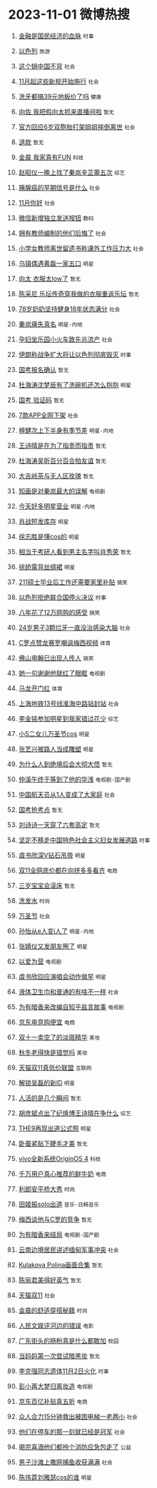 # 2023-11-01 微博热搜 
1. [金融是国民经济的血脉](https://m.weibo.cn/search?containerid=100103type%3D1%26t%3D10%26q%3D%23%E9%87%91%E8%9E%8D%E6%98%AF%E5%9B%BD%E6%B0%91%E7%BB%8F%E6%B5%8E%E7%9A%84%E8%A1%80%E8%84%89%23&stream_entry_id=51&isnewpage=1&extparam=seat%3D1%26filter_type%3Drealtimehot%26pos%3D0%26stream_entry_id%3D51%26dgr%3D0%26c_type%3D51%26q%3D%2523%25E9%2587%2591%25E8%259E%258D%25E6%2598%25AF%25E5%259B%25BD%25E6%25B0%2591%25E7%25BB%258F%25E6%25B5%258E%25E7%259A%2584%25E8%25A1%2580%25E8%2584%2589%2523%26cate%3D10103%26display_time%3D1698794392%26pre_seqid%3D16987943920750712184) `时事` 

2. [以色列](https://m.weibo.cn/search?containerid=100103type%3D1%26t%3D10%26q%3D%23%E4%BB%A5%E8%89%B2%E5%88%97%23&stream_entry_id=31&isnewpage=1&extparam=seat%3D1%26flag%3D16%26lcate%3D5001%26pos%3D0%26filter_type%3Drealtimehot%26q%3D%2523%25E4%25BB%25A5%25E8%2589%25B2%25E5%2588%2597%2523%26dgr%3D0%26stream_entry_id%3D31%26c_type%3D31%26realpos%3D1%26band_rank%3D1%26cate%3D5001%26display_time%3D1698794392%26pre_seqid%3D16987943920750712184) `旅游` 

3. [这个锅中国不背](https://m.weibo.cn/search?containerid=100103type%3D1%26t%3D10%26q%3D%23%E8%BF%99%E4%B8%AA%E9%94%85%E4%B8%AD%E5%9B%BD%E4%B8%8D%E8%83%8C%23&stream_entry_id=31&isnewpage=1&extparam=seat%3D1%26flag%3D2%26lcate%3D5001%26pos%3D1%26filter_type%3Drealtimehot%26q%3D%2523%25E8%25BF%2599%25E4%25B8%25AA%25E9%2594%2585%25E4%25B8%25AD%25E5%259B%25BD%25E4%25B8%258D%25E8%2583%258C%2523%26dgr%3D0%26stream_entry_id%3D31%26c_type%3D31%26realpos%3D2%26band_rank%3D2%26cate%3D5001%26display_time%3D1698794392%26pre_seqid%3D16987943920750712184) `社会` 

4. [11月起这些新规开始施行](https://m.weibo.cn/search?containerid=100103type%3D1%26t%3D10%26q%3D%2311%E6%9C%88%E8%B5%B7%E8%BF%99%E4%BA%9B%E6%96%B0%E8%A7%84%E5%BC%80%E5%A7%8B%E6%96%BD%E8%A1%8C%23&stream_entry_id=31&isnewpage=1&extparam=seat%3D1%26flag%3D0%26lcate%3D5001%26pos%3D2%26filter_type%3Drealtimehot%26q%3D%252311%25E6%259C%2588%25E8%25B5%25B7%25E8%25BF%2599%25E4%25BA%259B%25E6%2596%25B0%25E8%25A7%2584%25E5%25BC%2580%25E5%25A7%258B%25E6%2596%25BD%25E8%25A1%258C%2523%26dgr%3D0%26stream_entry_id%3D31%26c_type%3D31%26realpos%3D3%26band_rank%3D3%26cate%3D5001%26display_time%3D1698794392%26pre_seqid%3D16987943920750712184) `社会` 

5. [洗牙都搞39元地板价了吗](https://m.weibo.cn/search?containerid=100103type%3D1%26t%3D10%26q%3D%23%E6%B4%97%E7%89%99%E9%83%BD%E6%90%9E39%E5%85%83%E5%9C%B0%E6%9D%BF%E4%BB%B7%E4%BA%86%E5%90%97%23&stream_entry_id=31&isnewpage=1&extparam=seat%3D1%26is_ad_pos%3D1%26lcate%3D5001%26stream_entry_id%3D31%26topic_ad%3D1%26q%3D%2523%25E6%25B4%2597%25E7%2589%2599%25E9%2583%25BD%25E6%2590%259E39%25E5%2585%2583%25E5%259C%25B0%25E6%259D%25BF%25E4%25BB%25B7%25E4%25BA%2586%25E5%2590%2597%2523%26dgr%3D0%26adid%3D209924%26pos%3D3%26filter_type%3Drealtimehot%26c_type%3D31%26band_rank%3D4%26cate%3D5001%26display_time%3D1698794392%26pre_seqid%3D16987943920750712184) `健康` 

6. [向佐 我把假向太抓来直播间啦](https://m.weibo.cn/search?containerid=100103type%3D1%26t%3D10%26q%3D%E5%90%91%E4%BD%90+%E6%88%91%E6%8A%8A%E5%81%87%E5%90%91%E5%A4%AA%E6%8A%93%E6%9D%A5%E7%9B%B4%E6%92%AD%E9%97%B4%E5%95%A6&stream_entry_id=31&isnewpage=1&extparam=seat%3D1%26flag%3D2%26lcate%3D5001%26pos%3D4%26filter_type%3Drealtimehot%26q%3D%25E5%2590%2591%25E4%25BD%2590%2520%25E6%2588%2591%25E6%258A%258A%25E5%2581%2587%25E5%2590%2591%25E5%25A4%25AA%25E6%258A%2593%25E6%259D%25A5%25E7%259B%25B4%25E6%2592%25AD%25E9%2597%25B4%25E5%2595%25A6%26dgr%3D0%26stream_entry_id%3D31%26c_type%3D31%26realpos%3D4%26band_rank%3D4%26cate%3D5001%26display_time%3D1698794392%26pre_seqid%3D16987943920750712184) `暂无` 

7. [官方回应6岁双胞胎打架姐姐摔倒离世](https://m.weibo.cn/search?containerid=100103type%3D1%26t%3D10%26q%3D%23%E5%AE%98%E6%96%B9%E5%9B%9E%E5%BA%946%E5%B2%81%E5%8F%8C%E8%83%9E%E8%83%8E%E6%89%93%E6%9E%B6%E5%A7%90%E5%A7%90%E6%91%94%E5%80%92%E7%A6%BB%E4%B8%96%23&stream_entry_id=31&isnewpage=1&extparam=seat%3D1%26flag%3D0%26lcate%3D5001%26pos%3D5%26filter_type%3Drealtimehot%26q%3D%2523%25E5%25AE%2598%25E6%2596%25B9%25E5%259B%259E%25E5%25BA%25946%25E5%25B2%2581%25E5%258F%258C%25E8%2583%259E%25E8%2583%258E%25E6%2589%2593%25E6%259E%25B6%25E5%25A7%2590%25E5%25A7%2590%25E6%2591%2594%25E5%2580%2592%25E7%25A6%25BB%25E4%25B8%2596%2523%26dgr%3D0%26stream_entry_id%3D31%26c_type%3D31%26realpos%3D5%26band_rank%3D5%26cate%3D5001%26display_time%3D1698794392%26pre_seqid%3D16987943920750712184) `社会` 

8. [退款](https://m.weibo.cn/search?containerid=100103type%3D1%26t%3D10%26q%3D%E9%80%80%E6%AC%BE&stream_entry_id=31&isnewpage=1&extparam=seat%3D1%26flag%3D2%26lcate%3D5001%26pos%3D6%26filter_type%3Drealtimehot%26q%3D%25E9%2580%2580%25E6%25AC%25BE%26dgr%3D0%26stream_entry_id%3D31%26c_type%3D31%26realpos%3D6%26band_rank%3D6%26cate%3D5001%26display_time%3D1698794392%26pre_seqid%3D16987943920750712184) `暂无` 

9. [金晨 我家真有FUN](https://m.weibo.cn/search?containerid=100103type%3D1%26t%3D10%26q%3D%23%E9%87%91%E6%99%A8+%E6%88%91%E5%AE%B6%E7%9C%9F%E6%9C%89FUN%23&stream_entry_id=31&isnewpage=1&extparam=seat%3D1%26is_ad_pos%3D1%26lcate%3D5001%26stream_entry_id%3D31%26topic_ad%3D1%26q%3D%2523%25E9%2587%2591%25E6%2599%25A8%2520%25E6%2588%2591%25E5%25AE%25B6%25E7%259C%259F%25E6%259C%2589FUN%2523%26dgr%3D0%26adid%3D209914%26pos%3D7%26filter_type%3Drealtimehot%26c_type%3D31%26band_rank%3D7%26cate%3D5001%26display_time%3D1698794392%26pre_seqid%3D16987943920750712184) `科技` 

10. [赵昭仪一晚上找了秦岚辛芷蕾五次](https://m.weibo.cn/search?containerid=100103type%3D1%26t%3D10%26q%3D%23%E8%B5%B5%E6%98%AD%E4%BB%AA%E4%B8%80%E6%99%9A%E4%B8%8A%E6%89%BE%E4%BA%86%E7%A7%A6%E5%B2%9A%E8%BE%9B%E8%8A%B7%E8%95%BE%E4%BA%94%E6%AC%A1%23&stream_entry_id=31&isnewpage=1&extparam=seat%3D1%26flag%3D0%26lcate%3D5001%26pos%3D8%26filter_type%3Drealtimehot%26q%3D%2523%25E8%25B5%25B5%25E6%2598%25AD%25E4%25BB%25AA%25E4%25B8%2580%25E6%2599%259A%25E4%25B8%258A%25E6%2589%25BE%25E4%25BA%2586%25E7%25A7%25A6%25E5%25B2%259A%25E8%25BE%259B%25E8%258A%25B7%25E8%2595%25BE%25E4%25BA%2594%25E6%25AC%25A1%2523%26dgr%3D0%26stream_entry_id%3D31%26c_type%3D31%26realpos%3D7%26band_rank%3D7%26cate%3D5001%26display_time%3D1698794392%26pre_seqid%3D16987943920750712184) `综艺` 

11. [胰腺癌的早期信号是什么](https://m.weibo.cn/search?containerid=100103type%3D1%26t%3D10%26q%3D%23%E8%83%B0%E8%85%BA%E7%99%8C%E7%9A%84%E6%97%A9%E6%9C%9F%E4%BF%A1%E5%8F%B7%E6%98%AF%E4%BB%80%E4%B9%88%23&stream_entry_id=31&isnewpage=1&extparam=seat%3D1%26flag%3D0%26lcate%3D5001%26pos%3D9%26filter_type%3Drealtimehot%26q%3D%2523%25E8%2583%25B0%25E8%2585%25BA%25E7%2599%258C%25E7%259A%2584%25E6%2597%25A9%25E6%259C%259F%25E4%25BF%25A1%25E5%258F%25B7%25E6%2598%25AF%25E4%25BB%2580%25E4%25B9%2588%2523%26dgr%3D0%26stream_entry_id%3D31%26c_type%3D31%26realpos%3D8%26band_rank%3D8%26cate%3D5001%26display_time%3D1698794392%26pre_seqid%3D16987943920750712184) `社会` 

12. [11月你好](https://m.weibo.cn/search?containerid=100103type%3D1%26t%3D10%26q%3D%2311%E6%9C%88%E4%BD%A0%E5%A5%BD%23&stream_entry_id=31&isnewpage=1&extparam=seat%3D1%26flag%3D1%26lcate%3D5001%26pos%3D10%26filter_type%3Drealtimehot%26q%3D%252311%25E6%259C%2588%25E4%25BD%25A0%25E5%25A5%25BD%2523%26dgr%3D0%26stream_entry_id%3D31%26c_type%3D31%26realpos%3D9%26band_rank%3D9%26cate%3D5001%26display_time%3D1698794392%26pre_seqid%3D16987943920750712184) `社会` 

13. [微信新增独立发送按钮](https://m.weibo.cn/search?containerid=100103type%3D1%26t%3D10%26q%3D%23%E5%BE%AE%E4%BF%A1%E6%96%B0%E5%A2%9E%E7%8B%AC%E7%AB%8B%E5%8F%91%E9%80%81%E6%8C%89%E9%92%AE%23&stream_entry_id=31&isnewpage=1&extparam=seat%3D1%26flag%3D0%26lcate%3D5001%26pos%3D11%26filter_type%3Drealtimehot%26q%3D%2523%25E5%25BE%25AE%25E4%25BF%25A1%25E6%2596%25B0%25E5%25A2%259E%25E7%258B%25AC%25E7%25AB%258B%25E5%258F%2591%25E9%2580%2581%25E6%258C%2589%25E9%2592%25AE%2523%26dgr%3D0%26stream_entry_id%3D31%26c_type%3D31%26realpos%3D10%26band_rank%3D10%26cate%3D5001%26display_time%3D1698794392%26pre_seqid%3D16987943920750712184) `数码` 

14. [拥有教师编制的他们后悔了](https://m.weibo.cn/search?containerid=100103type%3D1%26t%3D10%26q%3D%23%E6%8B%A5%E6%9C%89%E6%95%99%E5%B8%88%E7%BC%96%E5%88%B6%E7%9A%84%E4%BB%96%E4%BB%AC%E5%90%8E%E6%82%94%E4%BA%86%23&stream_entry_id=31&isnewpage=1&extparam=seat%3D1%26flag%3D2%26lcate%3D5001%26pos%3D12%26filter_type%3Drealtimehot%26q%3D%2523%25E6%258B%25A5%25E6%259C%2589%25E6%2595%2599%25E5%25B8%2588%25E7%25BC%2596%25E5%2588%25B6%25E7%259A%2584%25E4%25BB%2596%25E4%25BB%25AC%25E5%2590%258E%25E6%2582%2594%25E4%25BA%2586%2523%26dgr%3D0%26stream_entry_id%3D31%26c_type%3D31%26realpos%3D11%26band_rank%3D11%26cate%3D5001%26display_time%3D1698794392%26pre_seqid%3D16987943920750712184) `社会` 

15. [小学女教师离世留遗书称课外工作压力大](https://m.weibo.cn/search?containerid=100103type%3D1%26t%3D10%26q%3D%23%E5%B0%8F%E5%AD%A6%E5%A5%B3%E6%95%99%E5%B8%88%E7%A6%BB%E4%B8%96%E7%95%99%E9%81%97%E4%B9%A6%E7%A7%B0%E8%AF%BE%E5%A4%96%E5%B7%A5%E4%BD%9C%E5%8E%8B%E5%8A%9B%E5%A4%A7%23&stream_entry_id=31&isnewpage=1&extparam=seat%3D1%26flag%3D0%26lcate%3D5001%26pos%3D13%26filter_type%3Drealtimehot%26q%3D%2523%25E5%25B0%258F%25E5%25AD%25A6%25E5%25A5%25B3%25E6%2595%2599%25E5%25B8%2588%25E7%25A6%25BB%25E4%25B8%2596%25E7%2595%2599%25E9%2581%2597%25E4%25B9%25A6%25E7%25A7%25B0%25E8%25AF%25BE%25E5%25A4%2596%25E5%25B7%25A5%25E4%25BD%259C%25E5%258E%258B%25E5%258A%259B%25E5%25A4%25A7%2523%26dgr%3D0%26stream_entry_id%3D31%26c_type%3D31%26realpos%3D12%26band_rank%3D12%26cate%3D5001%26display_time%3D1698794392%26pre_seqid%3D16987943920750712184) `社会` 

16. [乌镇偶遇黄磊一家五口](https://m.weibo.cn/search?containerid=100103type%3D1%26t%3D10%26q%3D%23%E4%B9%8C%E9%95%87%E5%81%B6%E9%81%87%E9%BB%84%E7%A3%8A%E4%B8%80%E5%AE%B6%E4%BA%94%E5%8F%A3%23&stream_entry_id=31&isnewpage=1&extparam=seat%3D1%26flag%3D1%26lcate%3D5001%26pos%3D14%26filter_type%3Drealtimehot%26q%3D%2523%25E4%25B9%258C%25E9%2595%2587%25E5%2581%25B6%25E9%2581%2587%25E9%25BB%2584%25E7%25A3%258A%25E4%25B8%2580%25E5%25AE%25B6%25E4%25BA%2594%25E5%258F%25A3%2523%26dgr%3D0%26stream_entry_id%3D31%26c_type%3D31%26realpos%3D13%26band_rank%3D13%26cate%3D5001%26display_time%3D1698794392%26pre_seqid%3D16987943920750712184) `明星` 

17. [向太 衣服太low了](https://m.weibo.cn/search?containerid=100103type%3D1%26t%3D10%26q%3D%E5%90%91%E5%A4%AA+%E8%A1%A3%E6%9C%8D%E5%A4%AAlow%E4%BA%86&stream_entry_id=31&isnewpage=1&extparam=seat%3D1%26flag%3D0%26lcate%3D5001%26pos%3D15%26filter_type%3Drealtimehot%26q%3D%25E5%2590%2591%25E5%25A4%25AA%2520%25E8%25A1%25A3%25E6%259C%258D%25E5%25A4%25AAlow%25E4%25BA%2586%26dgr%3D0%26stream_entry_id%3D31%26c_type%3D31%26realpos%3D14%26band_rank%3D14%26cate%3D5001%26display_time%3D1698794392%26pre_seqid%3D16987943920750712184) `暂无` 

18. [陈采尼 乐坛传奇穿我做的衣服重返乐坛](https://m.weibo.cn/search?containerid=100103type%3D1%26t%3D10%26q%3D%E9%99%88%E9%87%87%E5%B0%BC+%E4%B9%90%E5%9D%9B%E4%BC%A0%E5%A5%87%E7%A9%BF%E6%88%91%E5%81%9A%E7%9A%84%E8%A1%A3%E6%9C%8D%E9%87%8D%E8%BF%94%E4%B9%90%E5%9D%9B&stream_entry_id=31&isnewpage=1&extparam=seat%3D1%26flag%3D1%26lcate%3D5001%26pos%3D16%26filter_type%3Drealtimehot%26q%3D%25E9%2599%2588%25E9%2587%2587%25E5%25B0%25BC%2520%25E4%25B9%2590%25E5%259D%259B%25E4%25BC%25A0%25E5%25A5%2587%25E7%25A9%25BF%25E6%2588%2591%25E5%2581%259A%25E7%259A%2584%25E8%25A1%25A3%25E6%259C%258D%25E9%2587%258D%25E8%25BF%2594%25E4%25B9%2590%25E5%259D%259B%26dgr%3D0%26stream_entry_id%3D31%26c_type%3D31%26realpos%3D15%26band_rank%3D15%26cate%3D5001%26display_time%3D1698794392%26pre_seqid%3D16987943920750712184) `暂无` 

19. [78岁奶奶坚持健身18年状态满分](https://m.weibo.cn/search?containerid=100103type%3D1%26t%3D10%26q%3D%2378%E5%B2%81%E5%A5%B6%E5%A5%B6%E5%9D%9A%E6%8C%81%E5%81%A5%E8%BA%AB18%E5%B9%B4%E7%8A%B6%E6%80%81%E6%BB%A1%E5%88%86%23&stream_entry_id=31&isnewpage=1&extparam=seat%3D1%26flag%3D0%26lcate%3D5001%26pos%3D17%26filter_type%3Drealtimehot%26q%3D%252378%25E5%25B2%2581%25E5%25A5%25B6%25E5%25A5%25B6%25E5%259D%259A%25E6%258C%2581%25E5%2581%25A5%25E8%25BA%25AB18%25E5%25B9%25B4%25E7%258A%25B6%25E6%2580%2581%25E6%25BB%25A1%25E5%2588%2586%2523%26dgr%3D0%26stream_entry_id%3D31%26c_type%3D31%26realpos%3D16%26band_rank%3D16%26cate%3D5001%26display_time%3D1698794392%26pre_seqid%3D16987943920750712184) `社会` 

20. [秦岚痛失真名](https://m.weibo.cn/search?containerid=100103type%3D1%26t%3D10%26q%3D%23%E7%A7%A6%E5%B2%9A%E7%97%9B%E5%A4%B1%E7%9C%9F%E5%90%8D%23&stream_entry_id=31&isnewpage=1&extparam=seat%3D1%26flag%3D0%26lcate%3D5001%26pos%3D18%26filter_type%3Drealtimehot%26q%3D%2523%25E7%25A7%25A6%25E5%25B2%259A%25E7%2597%259B%25E5%25A4%25B1%25E7%259C%259F%25E5%2590%258D%2523%26dgr%3D0%26stream_entry_id%3D31%26c_type%3D31%26realpos%3D17%26band_rank%3D17%26cate%3D5001%26display_time%3D1698794392%26pre_seqid%3D16987943920750712184) `明星-内地` 

21. [孕妇坐乐园小火车致先兆流产](https://m.weibo.cn/search?containerid=100103type%3D1%26t%3D10%26q%3D%23%E5%AD%95%E5%A6%87%E5%9D%90%E4%B9%90%E5%9B%AD%E5%B0%8F%E7%81%AB%E8%BD%A6%E8%87%B4%E5%85%88%E5%85%86%E6%B5%81%E4%BA%A7%23&stream_entry_id=31&isnewpage=1&extparam=seat%3D1%26flag%3D0%26lcate%3D5001%26pos%3D19%26filter_type%3Drealtimehot%26q%3D%2523%25E5%25AD%2595%25E5%25A6%2587%25E5%259D%2590%25E4%25B9%2590%25E5%259B%25AD%25E5%25B0%258F%25E7%2581%25AB%25E8%25BD%25A6%25E8%2587%25B4%25E5%2585%2588%25E5%2585%2586%25E6%25B5%2581%25E4%25BA%25A7%2523%26dgr%3D0%26stream_entry_id%3D31%26c_type%3D31%26realpos%3D18%26band_rank%3D18%26cate%3D5001%26display_time%3D1698794392%26pre_seqid%3D16987943920750712184) `社会` 

22. [伊朗称战争扩大将让以色列彻底毁灭](https://m.weibo.cn/search?containerid=100103type%3D1%26t%3D10%26q%3D%23%E4%BC%8A%E6%9C%97%E7%A7%B0%E6%88%98%E4%BA%89%E6%89%A9%E5%A4%A7%E5%B0%86%E8%AE%A9%E4%BB%A5%E8%89%B2%E5%88%97%E5%BD%BB%E5%BA%95%E6%AF%81%E7%81%AD%23&stream_entry_id=31&isnewpage=1&extparam=seat%3D1%26flag%3D0%26lcate%3D5001%26pos%3D20%26filter_type%3Drealtimehot%26q%3D%2523%25E4%25BC%258A%25E6%259C%2597%25E7%25A7%25B0%25E6%2588%2598%25E4%25BA%2589%25E6%2589%25A9%25E5%25A4%25A7%25E5%25B0%2586%25E8%25AE%25A9%25E4%25BB%25A5%25E8%2589%25B2%25E5%2588%2597%25E5%25BD%25BB%25E5%25BA%2595%25E6%25AF%2581%25E7%2581%25AD%2523%26dgr%3D0%26stream_entry_id%3D31%26c_type%3D31%26realpos%3D19%26band_rank%3D19%26cate%3D5001%26display_time%3D1698794392%26pre_seqid%3D16987943920750712184) `时事` 

23. [国考报名确认](https://m.weibo.cn/search?containerid=100103type%3D1%26t%3D10%26q%3D%E5%9B%BD%E8%80%83%E6%8A%A5%E5%90%8D%E7%A1%AE%E8%AE%A4&stream_entry_id=31&isnewpage=1&extparam=seat%3D1%26flag%3D1%26lcate%3D5001%26pos%3D21%26filter_type%3Drealtimehot%26q%3D%25E5%259B%25BD%25E8%2580%2583%25E6%258A%25A5%25E5%2590%258D%25E7%25A1%25AE%25E8%25AE%25A4%26dgr%3D0%26stream_entry_id%3D31%26c_type%3D31%26realpos%3D20%26band_rank%3D20%26cate%3D5001%26display_time%3D1698794392%26pre_seqid%3D16987943920750712184) `暂无` 

24. [杜海涛沈梦辰有了洗碗机还怎么抱抱](https://m.weibo.cn/search?containerid=100103type%3D1%26t%3D10%26q%3D%23%E6%9D%9C%E6%B5%B7%E6%B6%9B%E6%B2%88%E6%A2%A6%E8%BE%B0%E6%9C%89%E4%BA%86%E6%B4%97%E7%A2%97%E6%9C%BA%E8%BF%98%E6%80%8E%E4%B9%88%E6%8A%B1%E6%8A%B1%23&stream_entry_id=31&isnewpage=1&extparam=seat%3D1%26flag%3D0%26lcate%3D5001%26pos%3D22%26filter_type%3Drealtimehot%26q%3D%2523%25E6%259D%259C%25E6%25B5%25B7%25E6%25B6%259B%25E6%25B2%2588%25E6%25A2%25A6%25E8%25BE%25B0%25E6%259C%2589%25E4%25BA%2586%25E6%25B4%2597%25E7%25A2%2597%25E6%259C%25BA%25E8%25BF%2598%25E6%2580%258E%25E4%25B9%2588%25E6%258A%25B1%25E6%258A%25B1%2523%26dgr%3D0%26stream_entry_id%3D31%26c_type%3D31%26realpos%3D21%26band_rank%3D21%26cate%3D5001%26display_time%3D1698794392%26pre_seqid%3D16987943920750712184) `明星` 

25. [国考 验证码](https://m.weibo.cn/search?containerid=100103type%3D1%26t%3D10%26q%3D%E5%9B%BD%E8%80%83+%E9%AA%8C%E8%AF%81%E7%A0%81&stream_entry_id=31&isnewpage=1&extparam=seat%3D1%26flag%3D1%26lcate%3D5001%26pos%3D23%26filter_type%3Drealtimehot%26q%3D%25E5%259B%25BD%25E8%2580%2583%2520%25E9%25AA%258C%25E8%25AF%2581%25E7%25A0%2581%26dgr%3D0%26stream_entry_id%3D31%26c_type%3D31%26realpos%3D22%26band_rank%3D22%26cate%3D5001%26display_time%3D1698794392%26pre_seqid%3D16987943920750712184) `暂无` 

26. [7款APP全网下架](https://m.weibo.cn/search?containerid=100103type%3D1%26t%3D10%26q%3D%237%E6%AC%BEAPP%E5%85%A8%E7%BD%91%E4%B8%8B%E6%9E%B6%23&stream_entry_id=31&isnewpage=1&extparam=seat%3D1%26flag%3D0%26lcate%3D5001%26pos%3D24%26filter_type%3Drealtimehot%26q%3D%25237%25E6%25AC%25BEAPP%25E5%2585%25A8%25E7%25BD%2591%25E4%25B8%258B%25E6%259E%25B6%2523%26dgr%3D0%26stream_entry_id%3D31%26c_type%3D31%26realpos%3D23%26band_rank%3D23%26cate%3D5001%26display_time%3D1698794392%26pre_seqid%3D16987943920750712184) `社会` 

27. [檀健次上下半身有季节差](https://m.weibo.cn/search?containerid=100103type%3D1%26t%3D10%26q%3D%23%E6%AA%80%E5%81%A5%E6%AC%A1%E4%B8%8A%E4%B8%8B%E5%8D%8A%E8%BA%AB%E6%9C%89%E5%AD%A3%E8%8A%82%E5%B7%AE%23&stream_entry_id=31&isnewpage=1&extparam=seat%3D1%26flag%3D0%26lcate%3D5001%26pos%3D25%26filter_type%3Drealtimehot%26q%3D%2523%25E6%25AA%2580%25E5%2581%25A5%25E6%25AC%25A1%25E4%25B8%258A%25E4%25B8%258B%25E5%258D%258A%25E8%25BA%25AB%25E6%259C%2589%25E5%25AD%25A3%25E8%258A%2582%25E5%25B7%25AE%2523%26dgr%3D0%26stream_entry_id%3D31%26c_type%3D31%26realpos%3D24%26band_rank%3D24%26cate%3D5001%26display_time%3D1698794392%26pre_seqid%3D16987943920750712184) `明星-内地` 

28. [王诗晴是在为了指责而指责](https://m.weibo.cn/search?containerid=100103type%3D1%26t%3D10%26q%3D%E7%8E%8B%E8%AF%97%E6%99%B4%E6%98%AF%E5%9C%A8%E4%B8%BA%E4%BA%86%E6%8C%87%E8%B4%A3%E8%80%8C%E6%8C%87%E8%B4%A3&stream_entry_id=31&isnewpage=1&extparam=seat%3D1%26flag%3D1%26lcate%3D5001%26pos%3D26%26filter_type%3Drealtimehot%26q%3D%25E7%258E%258B%25E8%25AF%2597%25E6%2599%25B4%25E6%2598%25AF%25E5%259C%25A8%25E4%25B8%25BA%25E4%25BA%2586%25E6%258C%2587%25E8%25B4%25A3%25E8%2580%258C%25E6%258C%2587%25E8%25B4%25A3%26dgr%3D0%26stream_entry_id%3D31%26c_type%3D31%26realpos%3D25%26band_rank%3D25%26cate%3D5001%26display_time%3D1698794392%26pre_seqid%3D16987943920750712184) `暂无` 

29. [杜海涛吴昕百分百合拍友谊](https://m.weibo.cn/search?containerid=100103type%3D1%26t%3D10%26q%3D%23%E6%9D%9C%E6%B5%B7%E6%B6%9B%E5%90%B4%E6%98%95%E7%99%BE%E5%88%86%E7%99%BE%E5%90%88%E6%8B%8D%E5%8F%8B%E8%B0%8A%23&stream_entry_id=31&isnewpage=1&extparam=seat%3D1%26flag%3D0%26lcate%3D5001%26pos%3D27%26filter_type%3Drealtimehot%26q%3D%2523%25E6%259D%259C%25E6%25B5%25B7%25E6%25B6%259B%25E5%2590%25B4%25E6%2598%2595%25E7%2599%25BE%25E5%2588%2586%25E7%2599%25BE%25E5%2590%2588%25E6%258B%258D%25E5%258F%258B%25E8%25B0%258A%2523%26dgr%3D0%26stream_entry_id%3D31%26c_type%3D31%26realpos%3D26%26band_rank%3D26%26cate%3D5001%26display_time%3D1698794392%26pre_seqid%3D16987943920750712184) `暂无` 

30. [大吉岭茶与无人区玫瑰](https://m.weibo.cn/search?containerid=100103type%3D1%26t%3D10%26q%3D%E5%A4%A7%E5%90%89%E5%B2%AD%E8%8C%B6%E4%B8%8E%E6%97%A0%E4%BA%BA%E5%8C%BA%E7%8E%AB%E7%91%B0&stream_entry_id=31&isnewpage=1&extparam=seat%3D1%26flag%3D0%26lcate%3D5001%26pos%3D28%26filter_type%3Drealtimehot%26q%3D%25E5%25A4%25A7%25E5%2590%2589%25E5%25B2%25AD%25E8%258C%25B6%25E4%25B8%258E%25E6%2597%25A0%25E4%25BA%25BA%25E5%258C%25BA%25E7%258E%25AB%25E7%2591%25B0%26dgr%3D0%26stream_entry_id%3D31%26c_type%3D31%26realpos%3D27%26band_rank%3D27%26cate%3D5001%26display_time%3D1698794392%26pre_seqid%3D16987943920750712184) `暂无` 

31. [知画是对秦岚最大的误解](https://m.weibo.cn/search?containerid=100103type%3D1%26t%3D10%26q%3D%23%E7%9F%A5%E7%94%BB%E6%98%AF%E5%AF%B9%E7%A7%A6%E5%B2%9A%E6%9C%80%E5%A4%A7%E7%9A%84%E8%AF%AF%E8%A7%A3%23&stream_entry_id=31&isnewpage=1&extparam=seat%3D1%26flag%3D0%26lcate%3D5001%26pos%3D29%26filter_type%3Drealtimehot%26q%3D%2523%25E7%259F%25A5%25E7%2594%25BB%25E6%2598%25AF%25E5%25AF%25B9%25E7%25A7%25A6%25E5%25B2%259A%25E6%259C%2580%25E5%25A4%25A7%25E7%259A%2584%25E8%25AF%25AF%25E8%25A7%25A3%2523%26dgr%3D0%26stream_entry_id%3D31%26c_type%3D31%26realpos%3D28%26band_rank%3D28%26cate%3D5001%26display_time%3D1698794392%26pre_seqid%3D16987943920750712184) `电视剧` 

32. [今天好多明星营业](https://m.weibo.cn/search?containerid=100103type%3D1%26t%3D10%26q%3D%23%E4%BB%8A%E5%A4%A9%E5%A5%BD%E5%A4%9A%E6%98%8E%E6%98%9F%E8%90%A5%E4%B8%9A%23&stream_entry_id=31&isnewpage=1&extparam=seat%3D1%26flag%3D0%26lcate%3D5001%26pos%3D30%26filter_type%3Drealtimehot%26q%3D%2523%25E4%25BB%258A%25E5%25A4%25A9%25E5%25A5%25BD%25E5%25A4%259A%25E6%2598%258E%25E6%2598%259F%25E8%2590%25A5%25E4%25B8%259A%2523%26dgr%3D0%26stream_entry_id%3D31%26c_type%3D31%26realpos%3D29%26band_rank%3D29%26cate%3D5001%26display_time%3D1698794392%26pre_seqid%3D16987943920750712184) `明星-内地` 

33. [肖战短发库存](https://m.weibo.cn/search?containerid=100103type%3D1%26t%3D10%26q%3D%23%E8%82%96%E6%88%98%E7%9F%AD%E5%8F%91%E5%BA%93%E5%AD%98%23&stream_entry_id=31&isnewpage=1&extparam=seat%3D1%26flag%3D0%26lcate%3D5001%26pos%3D31%26filter_type%3Drealtimehot%26q%3D%2523%25E8%2582%2596%25E6%2588%2598%25E7%259F%25AD%25E5%258F%2591%25E5%25BA%2593%25E5%25AD%2598%2523%26dgr%3D0%26stream_entry_id%3D31%26c_type%3D31%26realpos%3D30%26band_rank%3D30%26cate%3D5001%26display_time%3D1698794392%26pre_seqid%3D16987943920750712184) `明星` 

34. [徐志胜是懂cos的](https://m.weibo.cn/search?containerid=100103type%3D1%26t%3D10%26q%3D%23%E5%BE%90%E5%BF%97%E8%83%9C%E6%98%AF%E6%87%82cos%E7%9A%84%23&stream_entry_id=31&isnewpage=1&extparam=seat%3D1%26flag%3D0%26lcate%3D5001%26pos%3D32%26filter_type%3Drealtimehot%26q%3D%2523%25E5%25BE%2590%25E5%25BF%2597%25E8%2583%259C%25E6%2598%25AF%25E6%2587%2582cos%25E7%259A%2584%2523%26dgr%3D0%26stream_entry_id%3D31%26c_type%3D31%26realpos%3D31%26band_rank%3D31%26cate%3D5001%26display_time%3D1698794392%26pre_seqid%3D16987943920750712184) `明星` 

35. [相当于考研人看到男主名字叫肖秀荣](https://m.weibo.cn/search?containerid=100103type%3D1%26t%3D10%26q%3D%E7%9B%B8%E5%BD%93%E4%BA%8E%E8%80%83%E7%A0%94%E4%BA%BA%E7%9C%8B%E5%88%B0%E7%94%B7%E4%B8%BB%E5%90%8D%E5%AD%97%E5%8F%AB%E8%82%96%E7%A7%80%E8%8D%A3&stream_entry_id=31&isnewpage=1&extparam=seat%3D1%26flag%3D0%26lcate%3D5001%26pos%3D33%26filter_type%3Drealtimehot%26q%3D%25E7%259B%25B8%25E5%25BD%2593%25E4%25BA%258E%25E8%2580%2583%25E7%25A0%2594%25E4%25BA%25BA%25E7%259C%258B%25E5%2588%25B0%25E7%2594%25B7%25E4%25B8%25BB%25E5%2590%258D%25E5%25AD%2597%25E5%258F%25AB%25E8%2582%2596%25E7%25A7%2580%25E8%258D%25A3%26dgr%3D0%26stream_entry_id%3D31%26c_type%3D31%26realpos%3D32%26band_rank%3D32%26cate%3D5001%26display_time%3D1698794392%26pre_seqid%3D16987943920750712184) `暂无` 

36. [徐娇露背丝绸裙](https://m.weibo.cn/search?containerid=100103type%3D1%26t%3D10%26q%3D%23%E5%BE%90%E5%A8%87%E9%9C%B2%E8%83%8C%E4%B8%9D%E7%BB%B8%E8%A3%99%23&stream_entry_id=31&isnewpage=1&extparam=seat%3D1%26flag%3D1%26lcate%3D5001%26pos%3D34%26filter_type%3Drealtimehot%26q%3D%2523%25E5%25BE%2590%25E5%25A8%2587%25E9%259C%25B2%25E8%2583%258C%25E4%25B8%259D%25E7%25BB%25B8%25E8%25A3%2599%2523%26dgr%3D0%26stream_entry_id%3D31%26c_type%3D31%26realpos%3D33%26band_rank%3D33%26cate%3D5001%26display_time%3D1698794392%26pre_seqid%3D16987943920750712184) `明星` 

37. [211硕士毕业后工作还需要家里补贴](https://m.weibo.cn/search?containerid=100103type%3D1%26t%3D10%26q%3D%23211%E7%A1%95%E5%A3%AB%E6%AF%95%E4%B8%9A%E5%90%8E%E5%B7%A5%E4%BD%9C%E8%BF%98%E9%9C%80%E8%A6%81%E5%AE%B6%E9%87%8C%E8%A1%A5%E8%B4%B4%23&stream_entry_id=31&isnewpage=1&extparam=seat%3D1%26flag%3D0%26lcate%3D5001%26pos%3D35%26filter_type%3Drealtimehot%26q%3D%2523211%25E7%25A1%2595%25E5%25A3%25AB%25E6%25AF%2595%25E4%25B8%259A%25E5%2590%258E%25E5%25B7%25A5%25E4%25BD%259C%25E8%25BF%2598%25E9%259C%2580%25E8%25A6%2581%25E5%25AE%25B6%25E9%2587%258C%25E8%25A1%25A5%25E8%25B4%25B4%2523%26dgr%3D0%26stream_entry_id%3D31%26c_type%3D31%26realpos%3D34%26band_rank%3D34%26cate%3D5001%26display_time%3D1698794392%26pre_seqid%3D16987943920750712184) `搞笑` 

38. [以色列拒绝联合国停火决议](https://m.weibo.cn/search?containerid=100103type%3D1%26t%3D10%26q%3D%23%E4%BB%A5%E8%89%B2%E5%88%97%E6%8B%92%E7%BB%9D%E8%81%94%E5%90%88%E5%9B%BD%E5%81%9C%E7%81%AB%E5%86%B3%E8%AE%AE%23&stream_entry_id=31&isnewpage=1&extparam=seat%3D1%26flag%3D0%26lcate%3D5001%26pos%3D36%26filter_type%3Drealtimehot%26q%3D%2523%25E4%25BB%25A5%25E8%2589%25B2%25E5%2588%2597%25E6%258B%2592%25E7%25BB%259D%25E8%2581%2594%25E5%2590%2588%25E5%259B%25BD%25E5%2581%259C%25E7%2581%25AB%25E5%2586%25B3%25E8%25AE%25AE%2523%26dgr%3D0%26stream_entry_id%3D31%26c_type%3D31%26realpos%3D35%26band_rank%3D35%26cate%3D5001%26display_time%3D1698794392%26pre_seqid%3D16987943920750712184) `时事` 

39. [八年花了12万网购的感受](https://m.weibo.cn/search?containerid=100103type%3D1%26t%3D10%26q%3D%23%E5%85%AB%E5%B9%B4%E8%8A%B1%E4%BA%8612%E4%B8%87%E7%BD%91%E8%B4%AD%E7%9A%84%E6%84%9F%E5%8F%97%23&stream_entry_id=31&isnewpage=1&extparam=seat%3D1%26flag%3D0%26lcate%3D5001%26pos%3D37%26filter_type%3Drealtimehot%26q%3D%2523%25E5%2585%25AB%25E5%25B9%25B4%25E8%258A%25B1%25E4%25BA%258612%25E4%25B8%2587%25E7%25BD%2591%25E8%25B4%25AD%25E7%259A%2584%25E6%2584%259F%25E5%258F%2597%2523%26dgr%3D0%26stream_entry_id%3D31%26c_type%3D31%26realpos%3D36%26band_rank%3D36%26cate%3D5001%26display_time%3D1698794392%26pre_seqid%3D16987943920750712184) `搞笑` 

40. [24岁男子3颗烂牙一直没治感染大脑](https://m.weibo.cn/search?containerid=100103type%3D1%26t%3D10%26q%3D%2324%E5%B2%81%E7%94%B7%E5%AD%903%E9%A2%97%E7%83%82%E7%89%99%E4%B8%80%E7%9B%B4%E6%B2%A1%E6%B2%BB%E6%84%9F%E6%9F%93%E5%A4%A7%E8%84%91%23&stream_entry_id=31&isnewpage=1&extparam=seat%3D1%26flag%3D0%26lcate%3D5001%26pos%3D38%26filter_type%3Drealtimehot%26q%3D%252324%25E5%25B2%2581%25E7%2594%25B7%25E5%25AD%25903%25E9%25A2%2597%25E7%2583%2582%25E7%2589%2599%25E4%25B8%2580%25E7%259B%25B4%25E6%25B2%25A1%25E6%25B2%25BB%25E6%2584%259F%25E6%259F%2593%25E5%25A4%25A7%25E8%2584%2591%2523%26dgr%3D0%26stream_entry_id%3D31%26c_type%3D31%26realpos%3D37%26band_rank%3D37%26cate%3D5001%26display_time%3D1698794392%26pre_seqid%3D16987943920750712184) `社会` 

41. [C罗点赞龙赛罗嘲讽梅西视频](https://m.weibo.cn/search?containerid=100103type%3D1%26t%3D10%26q%3D%23C%E7%BD%97%E7%82%B9%E8%B5%9E%E9%BE%99%E8%B5%9B%E7%BD%97%E5%98%B2%E8%AE%BD%E6%A2%85%E8%A5%BF%E8%A7%86%E9%A2%91%23&stream_entry_id=31&isnewpage=1&extparam=seat%3D1%26flag%3D0%26lcate%3D5001%26pos%3D39%26filter_type%3Drealtimehot%26q%3D%2523C%25E7%25BD%2597%25E7%2582%25B9%25E8%25B5%259E%25E9%25BE%2599%25E8%25B5%259B%25E7%25BD%2597%25E5%2598%25B2%25E8%25AE%25BD%25E6%25A2%2585%25E8%25A5%25BF%25E8%25A7%2586%25E9%25A2%2591%2523%26dgr%3D0%26stream_entry_id%3D31%26c_type%3D31%26realpos%3D38%26band_rank%3D38%26cate%3D5001%26display_time%3D1698794392%26pre_seqid%3D16987943920750712184) `体育` 

42. [佛山电翰已出现人传人](https://m.weibo.cn/search?containerid=100103type%3D1%26t%3D10%26q%3D%23%E4%BD%9B%E5%B1%B1%E7%94%B5%E7%BF%B0%E5%B7%B2%E5%87%BA%E7%8E%B0%E4%BA%BA%E4%BC%A0%E4%BA%BA%23&stream_entry_id=31&isnewpage=1&extparam=seat%3D1%26flag%3D0%26lcate%3D5001%26pos%3D40%26filter_type%3Drealtimehot%26q%3D%2523%25E4%25BD%259B%25E5%25B1%25B1%25E7%2594%25B5%25E7%25BF%25B0%25E5%25B7%25B2%25E5%2587%25BA%25E7%258E%25B0%25E4%25BA%25BA%25E4%25BC%25A0%25E4%25BA%25BA%2523%26dgr%3D0%26stream_entry_id%3D31%26c_type%3D31%26realpos%3D39%26band_rank%3D39%26cate%3D5001%26display_time%3D1698794392%26pre_seqid%3D16987943920750712184) `搞笑` 

43. [她一句谢谢他就红了眼眶](https://m.weibo.cn/search?containerid=100103type%3D1%26t%3D10%26q%3D%23%E5%A5%B9%E4%B8%80%E5%8F%A5%E8%B0%A2%E8%B0%A2%E4%BB%96%E5%B0%B1%E7%BA%A2%E4%BA%86%E7%9C%BC%E7%9C%B6%23&stream_entry_id=31&isnewpage=1&extparam=seat%3D1%26flag%3D0%26lcate%3D5001%26pos%3D41%26filter_type%3Drealtimehot%26q%3D%2523%25E5%25A5%25B9%25E4%25B8%2580%25E5%258F%25A5%25E8%25B0%25A2%25E8%25B0%25A2%25E4%25BB%2596%25E5%25B0%25B1%25E7%25BA%25A2%25E4%25BA%2586%25E7%259C%25BC%25E7%259C%25B6%2523%26dgr%3D0%26stream_entry_id%3D31%26c_type%3D31%26realpos%3D40%26band_rank%3D40%26cate%3D5001%26display_time%3D1698794392%26pre_seqid%3D16987943920750712184) `电视剧` 

44. [马龙开门红](https://m.weibo.cn/search?containerid=100103type%3D1%26t%3D10%26q%3D%23%E9%A9%AC%E9%BE%99%E5%BC%80%E9%97%A8%E7%BA%A2%23&stream_entry_id=31&isnewpage=1&extparam=seat%3D1%26flag%3D1%26lcate%3D5001%26pos%3D42%26filter_type%3Drealtimehot%26q%3D%2523%25E9%25A9%25AC%25E9%25BE%2599%25E5%25BC%2580%25E9%2597%25A8%25E7%25BA%25A2%2523%26dgr%3D0%26stream_entry_id%3D31%26c_type%3D31%26realpos%3D41%26band_rank%3D41%26cate%3D5001%26display_time%3D1698794392%26pre_seqid%3D16987943920750712184) `体育` 

45. [上海地铁13号线淮海中路站封站](https://m.weibo.cn/search?containerid=100103type%3D1%26t%3D10%26q%3D%23%E4%B8%8A%E6%B5%B7%E5%9C%B0%E9%93%8113%E5%8F%B7%E7%BA%BF%E6%B7%AE%E6%B5%B7%E4%B8%AD%E8%B7%AF%E7%AB%99%E5%B0%81%E7%AB%99%23&stream_entry_id=31&isnewpage=1&extparam=seat%3D1%26flag%3D0%26lcate%3D5001%26pos%3D43%26filter_type%3Drealtimehot%26q%3D%2523%25E4%25B8%258A%25E6%25B5%25B7%25E5%259C%25B0%25E9%2593%258113%25E5%258F%25B7%25E7%25BA%25BF%25E6%25B7%25AE%25E6%25B5%25B7%25E4%25B8%25AD%25E8%25B7%25AF%25E7%25AB%2599%25E5%25B0%2581%25E7%25AB%2599%2523%26dgr%3D0%26stream_entry_id%3D31%26c_type%3D31%26realpos%3D42%26band_rank%3D42%26cate%3D5001%26display_time%3D1698794392%26pre_seqid%3D16987943920750712184) `社会` 

46. [李金铭参加明星到我家错过花少](https://m.weibo.cn/search?containerid=100103type%3D1%26t%3D10%26q%3D%23%E6%9D%8E%E9%87%91%E9%93%AD%E5%8F%82%E5%8A%A0%E6%98%8E%E6%98%9F%E5%88%B0%E6%88%91%E5%AE%B6%E9%94%99%E8%BF%87%E8%8A%B1%E5%B0%91%23&stream_entry_id=31&isnewpage=1&extparam=seat%3D1%26flag%3D0%26lcate%3D5001%26pos%3D44%26filter_type%3Drealtimehot%26q%3D%2523%25E6%259D%258E%25E9%2587%2591%25E9%2593%25AD%25E5%258F%2582%25E5%258A%25A0%25E6%2598%258E%25E6%2598%259F%25E5%2588%25B0%25E6%2588%2591%25E5%25AE%25B6%25E9%2594%2599%25E8%25BF%2587%25E8%258A%25B1%25E5%25B0%2591%2523%26dgr%3D0%26stream_entry_id%3D31%26c_type%3D31%26realpos%3D43%26band_rank%3D43%26cate%3D5001%26display_time%3D1698794392%26pre_seqid%3D16987943920750712184) `综艺` 

47. [小S二女儿万圣节cos](https://m.weibo.cn/search?containerid=100103type%3D1%26t%3D10%26q%3D%23%E5%B0%8FS%E4%BA%8C%E5%A5%B3%E5%84%BF%E4%B8%87%E5%9C%A3%E8%8A%82cos%23&stream_entry_id=31&isnewpage=1&extparam=seat%3D1%26flag%3D0%26lcate%3D5001%26pos%3D45%26filter_type%3Drealtimehot%26q%3D%2523%25E5%25B0%258FS%25E4%25BA%258C%25E5%25A5%25B3%25E5%2584%25BF%25E4%25B8%2587%25E5%259C%25A3%25E8%258A%2582cos%2523%26dgr%3D0%26stream_entry_id%3D31%26c_type%3D31%26realpos%3D44%26band_rank%3D44%26cate%3D5001%26display_time%3D1698794392%26pre_seqid%3D16987943920750712184) `明星` 

48. [张艺兴被路人当成雕塑](https://m.weibo.cn/search?containerid=100103type%3D1%26t%3D10%26q%3D%23%E5%BC%A0%E8%89%BA%E5%85%B4%E8%A2%AB%E8%B7%AF%E4%BA%BA%E5%BD%93%E6%88%90%E9%9B%95%E5%A1%91%23&stream_entry_id=31&isnewpage=1&extparam=seat%3D1%26flag%3D0%26lcate%3D5001%26pos%3D46%26filter_type%3Drealtimehot%26q%3D%2523%25E5%25BC%25A0%25E8%2589%25BA%25E5%2585%25B4%25E8%25A2%25AB%25E8%25B7%25AF%25E4%25BA%25BA%25E5%25BD%2593%25E6%2588%2590%25E9%259B%2595%25E5%25A1%2591%2523%26dgr%3D0%26stream_entry_id%3D31%26c_type%3D31%26realpos%3D45%26band_rank%3D45%26cate%3D5001%26display_time%3D1698794392%26pre_seqid%3D16987943920750712184) `明星` 

49. [为什么人到绝境后会大彻大悟](https://m.weibo.cn/search?containerid=100103type%3D1%26t%3D10%26q%3D%E4%B8%BA%E4%BB%80%E4%B9%88%E4%BA%BA%E5%88%B0%E7%BB%9D%E5%A2%83%E5%90%8E%E4%BC%9A%E5%A4%A7%E5%BD%BB%E5%A4%A7%E6%82%9F&stream_entry_id=31&isnewpage=1&extparam=seat%3D1%26flag%3D0%26lcate%3D5001%26pos%3D47%26filter_type%3Drealtimehot%26q%3D%25E4%25B8%25BA%25E4%25BB%2580%25E4%25B9%2588%25E4%25BA%25BA%25E5%2588%25B0%25E7%25BB%259D%25E5%25A2%2583%25E5%2590%258E%25E4%25BC%259A%25E5%25A4%25A7%25E5%25BD%25BB%25E5%25A4%25A7%25E6%2582%259F%26dgr%3D0%26stream_entry_id%3D31%26c_type%3D31%26realpos%3D46%26band_rank%3D46%26cate%3D5001%26display_time%3D1698794392%26pre_seqid%3D16987943920750712184) `暂无` 

50. [仲溪午终于等到了他的华浅](https://m.weibo.cn/search?containerid=100103type%3D1%26t%3D10%26q%3D%23%E4%BB%B2%E6%BA%AA%E5%8D%88%E7%BB%88%E4%BA%8E%E7%AD%89%E5%88%B0%E4%BA%86%E4%BB%96%E7%9A%84%E5%8D%8E%E6%B5%85%23&stream_entry_id=31&isnewpage=1&extparam=seat%3D1%26flag%3D0%26lcate%3D5001%26pos%3D48%26filter_type%3Drealtimehot%26q%3D%2523%25E4%25BB%25B2%25E6%25BA%25AA%25E5%258D%2588%25E7%25BB%2588%25E4%25BA%258E%25E7%25AD%2589%25E5%2588%25B0%25E4%25BA%2586%25E4%25BB%2596%25E7%259A%2584%25E5%258D%258E%25E6%25B5%2585%2523%26dgr%3D0%26stream_entry_id%3D31%26c_type%3D31%26realpos%3D47%26band_rank%3D47%26cate%3D5001%26display_time%3D1698794392%26pre_seqid%3D16987943920750712184) `电视剧-国产剧` 

51. [中国航天员从1人变成了大家庭](https://m.weibo.cn/search?containerid=100103type%3D1%26t%3D10%26q%3D%23%E4%B8%AD%E5%9B%BD%E8%88%AA%E5%A4%A9%E5%91%98%E4%BB%8E1%E4%BA%BA%E5%8F%98%E6%88%90%E4%BA%86%E5%A4%A7%E5%AE%B6%E5%BA%AD%23&stream_entry_id=31&isnewpage=1&extparam=seat%3D1%26flag%3D0%26lcate%3D5001%26pos%3D49%26filter_type%3Drealtimehot%26q%3D%2523%25E4%25B8%25AD%25E5%259B%25BD%25E8%2588%25AA%25E5%25A4%25A9%25E5%2591%2598%25E4%25BB%258E1%25E4%25BA%25BA%25E5%258F%2598%25E6%2588%2590%25E4%25BA%2586%25E5%25A4%25A7%25E5%25AE%25B6%25E5%25BA%25AD%2523%26dgr%3D0%26stream_entry_id%3D31%26c_type%3D31%26realpos%3D48%26band_rank%3D48%26cate%3D5001%26display_time%3D1698794392%26pre_seqid%3D16987943920750712184) `社会` 

52. [国考抢考点](https://m.weibo.cn/search?containerid=100103type%3D1%26t%3D10%26q%3D%23%E5%9B%BD%E8%80%83%E6%8A%A2%E8%80%83%E7%82%B9%23&stream_entry_id=31&isnewpage=1&extparam=seat%3D1%26flag%3D1%26lcate%3D5001%26pos%3D50%26filter_type%3Drealtimehot%26q%3D%2523%25E5%259B%25BD%25E8%2580%2583%25E6%258A%25A2%25E8%2580%2583%25E7%2582%25B9%2523%26dgr%3D0%26stream_entry_id%3D31%26c_type%3D31%26realpos%3D49%26band_rank%3D49%26cate%3D5001%26display_time%3D1698794392%26pre_seqid%3D16987943920750712184) `暂无` 

53. [刘诗诗一天穿了六套高定](https://m.weibo.cn/search?containerid=100103type%3D1%26t%3D10%26q%3D%E5%88%98%E8%AF%97%E8%AF%97%E4%B8%80%E5%A4%A9%E7%A9%BF%E4%BA%86%E5%85%AD%E5%A5%97%E9%AB%98%E5%AE%9A&stream_entry_id=31&isnewpage=1&extparam=seat%3D1%26flag%3D0%26lcate%3D5001%26pos%3D51%26filter_type%3Drealtimehot%26q%3D%25E5%2588%2598%25E8%25AF%2597%25E8%25AF%2597%25E4%25B8%2580%25E5%25A4%25A9%25E7%25A9%25BF%25E4%25BA%2586%25E5%2585%25AD%25E5%25A5%2597%25E9%25AB%2598%25E5%25AE%259A%26dgr%3D0%26stream_entry_id%3D31%26c_type%3D31%26realpos%3D50%26band_rank%3D50%26cate%3D5001%26display_time%3D1698794392%26pre_seqid%3D16987943920750712184) `暂无` 

54. [坚定不移走中国特色社会主义妇女发展道路](https://m.weibo.cn/search?containerid=100103type%3D1%26t%3D10%26q%3D%23%E5%9D%9A%E5%AE%9A%E4%B8%8D%E7%A7%BB%E8%B5%B0%E4%B8%AD%E5%9B%BD%E7%89%B9%E8%89%B2%E7%A4%BE%E4%BC%9A%E4%B8%BB%E4%B9%89%E5%A6%87%E5%A5%B3%E5%8F%91%E5%B1%95%E9%81%93%E8%B7%AF%23&stream_entry_id=51&isnewpage=1&extparam=seat%3D1%26c_type%3D51%26pos%3D0%26cate%3D10103%26filter_type%3Drealtimehot%26q%3D%2523%25E5%259D%259A%25E5%25AE%259A%25E4%25B8%258D%25E7%25A7%25BB%25E8%25B5%25B0%25E4%25B8%25AD%25E5%259B%25BD%25E7%2589%25B9%25E8%2589%25B2%25E7%25A4%25BE%25E4%25BC%259A%25E4%25B8%25BB%25E4%25B9%2589%25E5%25A6%2587%25E5%25A5%25B3%25E5%258F%2591%25E5%25B1%2595%25E9%2581%2593%25E8%25B7%25AF%2523%26stream_entry_id%3D51%26dgr%3D0%26display_time%3D1698794344%26pre_seqid%3D16987943442830056066) `时事` 

55. [虞书欣深V钻石吊带](https://m.weibo.cn/search?containerid=100103type%3D1%26t%3D10%26q%3D%23%E8%99%9E%E4%B9%A6%E6%AC%A3%E6%B7%B1V%E9%92%BB%E7%9F%B3%E5%90%8A%E5%B8%A6%23&stream_entry_id=31&isnewpage=1&extparam=seat%3D1%26flag%3D0%26pos%3D51%26cate%3D5001%26lcate%3D5001%26filter_type%3Drealtimehot%26q%3D%2523%25E8%2599%259E%25E4%25B9%25A6%25E6%25AC%25A3%25E6%25B7%25B1V%25E9%2592%25BB%25E7%259F%25B3%25E5%2590%258A%25E5%25B8%25A6%2523%26dgr%3D0%26band_rank%3D50%26realpos%3D50%26stream_entry_id%3D31%26c_type%3D31%26display_time%3D1698794344%26pre_seqid%3D16987943442830056066) `明星` 

56. [双11全网底价都在向拼多多看齐](https://m.weibo.cn/search?containerid=100103type%3D1%26t%3D10%26q%3D%23%E5%8F%8C11%E5%85%A8%E7%BD%91%E5%BA%95%E4%BB%B7%E9%83%BD%E5%9C%A8%E5%90%91%E6%8B%BC%E5%A4%9A%E5%A4%9A%E7%9C%8B%E9%BD%90%23&stream_entry_id=31&isnewpage=1&extparam=seat%3D1%26topic_ad%3D1%26pos%3D3%26cate%3D5001%26stream_entry_id%3D31%26dgr%3D0%26band_rank%3D4%26adid%3D209899%26q%3D%2523%25E5%258F%258C11%25E5%2585%25A8%25E7%25BD%2591%25E5%25BA%2595%25E4%25BB%25B7%25E9%2583%25BD%25E5%259C%25A8%25E5%2590%2591%25E6%258B%25BC%25E5%25A4%259A%25E5%25A4%259A%25E7%259C%258B%25E9%25BD%2590%2523%26is_ad_pos%3D1%26lcate%3D5001%26c_type%3D31%26filter_type%3Drealtimehot%26display_time%3D1698794295%26pre_seqid%3D169879429542701562785) `电商` 

57. [三岁宝宝会滚床](https://m.weibo.cn/search?containerid=100103type%3D1%26t%3D10%26q%3D%E4%B8%89%E5%B2%81%E5%AE%9D%E5%AE%9D%E4%BC%9A%E6%BB%9A%E5%BA%8A&stream_entry_id=31&isnewpage=1&extparam=seat%3D1%26flag%3D0%26pos%3D49%26cate%3D5001%26lcate%3D5001%26filter_type%3Drealtimehot%26q%3D%25E4%25B8%2589%25E5%25B2%2581%25E5%25AE%259D%25E5%25AE%259D%25E4%25BC%259A%25E6%25BB%259A%25E5%25BA%258A%26dgr%3D0%26band_rank%3D49%26realpos%3D49%26stream_entry_id%3D31%26c_type%3D31%26display_time%3D1698794295%26pre_seqid%3D169879429542701562785) `暂无` 

58. [洗发水](https://m.weibo.cn/search?containerid=100103type%3D1%26t%3D10%26q%3D%E6%B4%97%E5%8F%91%E6%B0%B4&stream_entry_id=31&isnewpage=1&extparam=seat%3D1%26flag%3D0%26pos%3D50%26cate%3D5001%26lcate%3D5001%26filter_type%3Drealtimehot%26q%3D%25E6%25B4%2597%25E5%258F%2591%25E6%25B0%25B4%26dgr%3D0%26band_rank%3D50%26realpos%3D50%26stream_entry_id%3D31%26c_type%3D31%26display_time%3D1698794247%26pre_seqid%3D169879424700901622205) `时尚` 

59. [万圣节](https://m.weibo.cn/search?containerid=100103type%3D1%26t%3D10%26q%3D%E4%B8%87%E5%9C%A3%E8%8A%82&stream_entry_id=31&isnewpage=1&extparam=seat%3D1%26flag%3D0%26pos%3D42%26cate%3D5001%26lcate%3D5001%26filter_type%3Drealtimehot%26q%3D%25E4%25B8%2587%25E5%259C%25A3%25E8%258A%2582%26dgr%3D0%26band_rank%3D42%26realpos%3D42%26stream_entry_id%3D31%26c_type%3D31%26display_time%3D1698790863%26pre_seqid%3D169879086381500452185) `社会` 

60. [孙怡从e人变i人了](https://m.weibo.cn/search?containerid=100103type%3D1%26t%3D10%26q%3D%23%E5%AD%99%E6%80%A1%E4%BB%8Ee%E4%BA%BA%E5%8F%98i%E4%BA%BA%E4%BA%86%23&stream_entry_id=31&isnewpage=1&extparam=seat%3D1%26flag%3D0%26pos%3D45%26cate%3D5001%26lcate%3D5001%26filter_type%3Drealtimehot%26q%3D%2523%25E5%25AD%2599%25E6%2580%25A1%25E4%25BB%258Ee%25E4%25BA%25BA%25E5%258F%2598i%25E4%25BA%25BA%25E4%25BA%2586%2523%26dgr%3D0%26band_rank%3D45%26realpos%3D45%26stream_entry_id%3D31%26c_type%3D31%26display_time%3D1698790863%26pre_seqid%3D169879086381500452185) `明星-内地` 

61. [张婧仪又发朋友圈了](https://m.weibo.cn/search?containerid=100103type%3D1%26t%3D10%26q%3D%23%E5%BC%A0%E5%A9%A7%E4%BB%AA%E5%8F%88%E5%8F%91%E6%9C%8B%E5%8F%8B%E5%9C%88%E4%BA%86%23&stream_entry_id=31&isnewpage=1&extparam=seat%3D1%26flag%3D0%26pos%3D48%26cate%3D5001%26lcate%3D5001%26filter_type%3Drealtimehot%26q%3D%2523%25E5%25BC%25A0%25E5%25A9%25A7%25E4%25BB%25AA%25E5%258F%2588%25E5%258F%2591%25E6%259C%258B%25E5%258F%258B%25E5%259C%2588%25E4%25BA%2586%2523%26dgr%3D0%26band_rank%3D48%26realpos%3D48%26stream_entry_id%3D31%26c_type%3D31%26display_time%3D1698790863%26pre_seqid%3D169879086381500452185) `明星` 

62. [以爱为营](https://m.weibo.cn/search?containerid=100103type%3D1%26t%3D10%26q%3D%E4%BB%A5%E7%88%B1%E4%B8%BA%E8%90%A5&stream_entry_id=31&isnewpage=1&extparam=seat%3D1%26flag%3D0%26pos%3D49%26cate%3D5001%26lcate%3D5001%26filter_type%3Drealtimehot%26q%3D%25E4%25BB%25A5%25E7%2588%25B1%25E4%25B8%25BA%25E8%2590%25A5%26dgr%3D0%26band_rank%3D49%26realpos%3D49%26stream_entry_id%3D31%26c_type%3D31%26display_time%3D1698790863%26pre_seqid%3D169879086381500452185) `电视剧` 

63. [虞书欣回应演唱会动作做早](https://m.weibo.cn/search?containerid=100103type%3D1%26t%3D10%26q%3D%23%E8%99%9E%E4%B9%A6%E6%AC%A3%E5%9B%9E%E5%BA%94%E6%BC%94%E5%94%B1%E4%BC%9A%E5%8A%A8%E4%BD%9C%E5%81%9A%E6%97%A9%23&stream_entry_id=31&isnewpage=1&extparam=seat%3D1%26flag%3D0%26pos%3D50%26cate%3D5001%26lcate%3D5001%26filter_type%3Drealtimehot%26q%3D%2523%25E8%2599%259E%25E4%25B9%25A6%25E6%25AC%25A3%25E5%259B%259E%25E5%25BA%2594%25E6%25BC%2594%25E5%2594%25B1%25E4%25BC%259A%25E5%258A%25A8%25E4%25BD%259C%25E5%2581%259A%25E6%2597%25A9%2523%26dgr%3D0%26band_rank%3D50%26realpos%3D50%26stream_entry_id%3D31%26c_type%3D31%26display_time%3D1698790863%26pre_seqid%3D169879086381500452185) `明星` 

64. [液体卫生巾和普通的有啥不一样](https://m.weibo.cn/search?containerid=100103type%3D1%26t%3D10%26q%3D%23%E6%B6%B2%E4%BD%93%E5%8D%AB%E7%94%9F%E5%B7%BE%E5%92%8C%E6%99%AE%E9%80%9A%E7%9A%84%E6%9C%89%E5%95%A5%E4%B8%8D%E4%B8%80%E6%A0%B7%23&stream_entry_id=31&isnewpage=1&extparam=seat%3D1%26stream_entry_id%3D31%26c_type%3D31%26band_rank%3D4%26cate%3D5001%26is_ad_pos%3D1%26dgr%3D0%26adid%3D209761%26pos%3D3%26filter_type%3Drealtimehot%26q%3D%2523%25E6%25B6%25B2%25E4%25BD%2593%25E5%258D%25AB%25E7%2594%259F%25E5%25B7%25BE%25E5%2592%258C%25E6%2599%25AE%25E9%2580%259A%25E7%259A%2584%25E6%259C%2589%25E5%2595%25A5%25E4%25B8%258D%25E4%25B8%2580%25E6%25A0%25B7%2523%26lcate%3D5001%26topic_ad%3D1%26display_time%3D1698790812%26pre_seqid%3D169879081257307469217) `社会` 

65. [为有暗香来改编自知乎盐言故事](https://m.weibo.cn/search?containerid=100103type%3D1%26t%3D10%26q%3D%23%E4%B8%BA%E6%9C%89%E6%9A%97%E9%A6%99%E6%9D%A5%E6%94%B9%E7%BC%96%E8%87%AA%E7%9F%A5%E4%B9%8E%E7%9B%90%E8%A8%80%E6%95%85%E4%BA%8B%23&stream_entry_id=31&isnewpage=1&extparam=seat%3D1%26stream_entry_id%3D31%26c_type%3D31%26band_rank%3D7%26cate%3D5001%26is_ad_pos%3D1%26dgr%3D0%26adid%3D209891%26pos%3D7%26filter_type%3Drealtimehot%26q%3D%2523%25E4%25B8%25BA%25E6%259C%2589%25E6%259A%2597%25E9%25A6%2599%25E6%259D%25A5%25E6%2594%25B9%25E7%25BC%2596%25E8%2587%25AA%25E7%259F%25A5%25E4%25B9%258E%25E7%259B%2590%25E8%25A8%2580%25E6%2595%2585%25E4%25BA%258B%2523%26lcate%3D5001%26topic_ad%3D1%26display_time%3D1698790812%26pre_seqid%3D169879081257307469217) `电视剧` 

66. [京东电竞购便宜](https://m.weibo.cn/search?containerid=100103type%3D1%26t%3D10%26q%3D%23%E4%BA%AC%E4%B8%9C%E7%94%B5%E7%AB%9E%E8%B4%AD%E4%BE%BF%E5%AE%9C%23&stream_entry_id=31&isnewpage=1&extparam=seat%3D1%26topic_ad%3D1%26pos%3D3%26cate%3D5001%26stream_entry_id%3D31%26dgr%3D0%26band_rank%3D4%26adid%3D209895%26q%3D%2523%25E4%25BA%25AC%25E4%25B8%259C%25E7%2594%25B5%25E7%25AB%259E%25E8%25B4%25AD%25E4%25BE%25BF%25E5%25AE%259C%2523%26is_ad_pos%3D1%26lcate%3D5001%26c_type%3D31%26filter_type%3Drealtimehot%26display_time%3D1698790760%26pre_seqid%3D169879076020500380105) `电商` 

67. [双十一卖空了的淡斑精华](https://m.weibo.cn/search?containerid=100103type%3D1%26t%3D10%26q%3D%23%E5%8F%8C%E5%8D%81%E4%B8%80%E5%8D%96%E7%A9%BA%E4%BA%86%E7%9A%84%E6%B7%A1%E6%96%91%E7%B2%BE%E5%8D%8E%23&stream_entry_id=31&isnewpage=1&extparam=seat%3D1%26topic_ad%3D1%26pos%3D3%26cate%3D5001%26stream_entry_id%3D31%26dgr%3D0%26band_rank%3D4%26adid%3D209804%26q%3D%2523%25E5%258F%258C%25E5%258D%2581%25E4%25B8%2580%25E5%258D%2596%25E7%25A9%25BA%25E4%25BA%2586%25E7%259A%2584%25E6%25B7%25A1%25E6%2596%2591%25E7%25B2%25BE%25E5%258D%258E%2523%26is_ad_pos%3D1%26lcate%3D5001%26c_type%3D31%26filter_type%3Drealtimehot%26display_time%3D1698790651%26pre_seqid%3D169879065129701143257) `美妆` 

68. [秋冬老得快是错觉吗](https://m.weibo.cn/search?containerid=100103type%3D1%26t%3D10%26q%3D%23%E7%A7%8B%E5%86%AC%E8%80%81%E5%BE%97%E5%BF%AB%E6%98%AF%E9%94%99%E8%A7%89%E5%90%97%23&stream_entry_id=31&isnewpage=1&extparam=seat%3D1%26topic_ad%3D1%26pos%3D7%26cate%3D5001%26stream_entry_id%3D31%26dgr%3D0%26band_rank%3D7%26adid%3D209856%26q%3D%2523%25E7%25A7%258B%25E5%2586%25AC%25E8%2580%2581%25E5%25BE%2597%25E5%25BF%25AB%25E6%2598%25AF%25E9%2594%2599%25E8%25A7%2589%25E5%2590%2597%2523%26is_ad_pos%3D1%26lcate%3D5001%26c_type%3D31%26filter_type%3Drealtimehot%26display_time%3D1698790651%26pre_seqid%3D169879065129701143257) `美妆` 

69. [天猫双11真低价联盟](https://m.weibo.cn/search?containerid=100103type%3D1%26t%3D10%26q%3D%23%E5%A4%A9%E7%8C%AB%E5%8F%8C11%E7%9C%9F%E4%BD%8E%E4%BB%B7%E8%81%94%E7%9B%9F%23&stream_entry_id=31&isnewpage=1&extparam=seat%3D1%26topic_ad%3D1%26pos%3D3%26cate%3D5001%26stream_entry_id%3D31%26dgr%3D0%26band_rank%3D4%26adid%3D209927%26q%3D%2523%25E5%25A4%25A9%25E7%258C%25AB%25E5%258F%258C11%25E7%259C%259F%25E4%25BD%258E%25E4%25BB%25B7%25E8%2581%2594%25E7%259B%259F%2523%26is_ad_pos%3D1%26lcate%3D5001%26c_type%3D31%26filter_type%3Drealtimehot%26display_time%3D1698787170%26pre_seqid%3D169878717075601564419) `互联网` 

70. [解锁吴磊的新ID](https://m.weibo.cn/search?containerid=100103type%3D1%26t%3D10%26q%3D%23%E8%A7%A3%E9%94%81%E5%90%B4%E7%A3%8A%E7%9A%84%E6%96%B0ID%23&stream_entry_id=31&isnewpage=1&extparam=seat%3D1%26topic_ad%3D1%26pos%3D7%26cate%3D5001%26stream_entry_id%3D31%26dgr%3D0%26band_rank%3D7%26adid%3D209785%26q%3D%2523%25E8%25A7%25A3%25E9%2594%2581%25E5%2590%25B4%25E7%25A3%258A%25E7%259A%2584%25E6%2596%25B0ID%2523%26is_ad_pos%3D1%26lcate%3D5001%26c_type%3D31%26filter_type%3Drealtimehot%26display_time%3D1698787170%26pre_seqid%3D169878717075601564419) `明星` 

71. [人活的是几个瞬间](https://m.weibo.cn/search?containerid=100103type%3D1%26t%3D10%26q%3D%E4%BA%BA%E6%B4%BB%E7%9A%84%E6%98%AF%E5%87%A0%E4%B8%AA%E7%9E%AC%E9%97%B4&stream_entry_id=31&isnewpage=1&extparam=seat%3D1%26flag%3D1%26pos%3D45%26cate%3D5001%26lcate%3D5001%26filter_type%3Drealtimehot%26q%3D%25E4%25BA%25BA%25E6%25B4%25BB%25E7%259A%2584%25E6%2598%25AF%25E5%2587%25A0%25E4%25B8%25AA%25E7%259E%25AC%25E9%2597%25B4%26dgr%3D0%26band_rank%3D44%26realpos%3D44%26stream_entry_id%3D31%26c_type%3D31%26display_time%3D1698787170%26pre_seqid%3D169878717075601564419) `暂无` 

72. [胡彦斌点出了纪焕博王诗晴在争什么](https://m.weibo.cn/search?containerid=100103type%3D1%26t%3D10%26q%3D%23%E8%83%A1%E5%BD%A6%E6%96%8C%E7%82%B9%E5%87%BA%E4%BA%86%E7%BA%AA%E7%84%95%E5%8D%9A%E7%8E%8B%E8%AF%97%E6%99%B4%E5%9C%A8%E4%BA%89%E4%BB%80%E4%B9%88%23&stream_entry_id=31&isnewpage=1&extparam=seat%3D1%26flag%3D0%26pos%3D46%26cate%3D5001%26lcate%3D5001%26filter_type%3Drealtimehot%26q%3D%2523%25E8%2583%25A1%25E5%25BD%25A6%25E6%2596%258C%25E7%2582%25B9%25E5%2587%25BA%25E4%25BA%2586%25E7%25BA%25AA%25E7%2584%2595%25E5%258D%259A%25E7%258E%258B%25E8%25AF%2597%25E6%2599%25B4%25E5%259C%25A8%25E4%25BA%2589%25E4%25BB%2580%25E4%25B9%2588%2523%26dgr%3D0%26band_rank%3D45%26realpos%3D45%26stream_entry_id%3D31%26c_type%3D31%26display_time%3D1698787170%26pre_seqid%3D169878717075601564419) `综艺` 

73. [THE9再现出道公式照](https://m.weibo.cn/search?containerid=100103type%3D1%26t%3D10%26q%3D%23THE9%E5%86%8D%E7%8E%B0%E5%87%BA%E9%81%93%E5%85%AC%E5%BC%8F%E7%85%A7%23&stream_entry_id=31&isnewpage=1&extparam=seat%3D1%26flag%3D0%26pos%3D47%26cate%3D5001%26lcate%3D5001%26filter_type%3Drealtimehot%26q%3D%2523THE9%25E5%2586%258D%25E7%258E%25B0%25E5%2587%25BA%25E9%2581%2593%25E5%2585%25AC%25E5%25BC%258F%25E7%2585%25A7%2523%26dgr%3D0%26band_rank%3D46%26realpos%3D46%26stream_entry_id%3D31%26c_type%3D31%26display_time%3D1698787170%26pre_seqid%3D169878717075601564419) `明星` 

74. [卧蚕紧贴下睫毛才美](https://m.weibo.cn/search?containerid=100103type%3D1%26t%3D10%26q%3D%E5%8D%A7%E8%9A%95%E7%B4%A7%E8%B4%B4%E4%B8%8B%E7%9D%AB%E6%AF%9B%E6%89%8D%E7%BE%8E&stream_entry_id=31&isnewpage=1&extparam=seat%3D1%26flag%3D0%26pos%3D50%26cate%3D5001%26lcate%3D5001%26filter_type%3Drealtimehot%26q%3D%25E5%258D%25A7%25E8%259A%2595%25E7%25B4%25A7%25E8%25B4%25B4%25E4%25B8%258B%25E7%259D%25AB%25E6%25AF%259B%25E6%2589%258D%25E7%25BE%258E%26dgr%3D0%26band_rank%3D49%26realpos%3D49%26stream_entry_id%3D31%26c_type%3D31%26display_time%3D1698787170%26pre_seqid%3D169878717075601564419) `暂无` 

75. [vivo全新系统OriginOS 4](https://m.weibo.cn/search?containerid=100103type%3D1%26t%3D10%26q%3D%23vivo%E5%85%A8%E6%96%B0%E7%B3%BB%E7%BB%9FOriginOS+4%23&stream_entry_id=31&isnewpage=1&extparam=seat%3D1%26stream_entry_id%3D31%26c_type%3D31%26band_rank%3D4%26cate%3D5001%26is_ad_pos%3D1%26dgr%3D0%26adid%3D209853%26pos%3D3%26filter_type%3Drealtimehot%26q%3D%2523vivo%25E5%2585%25A8%25E6%2596%25B0%25E7%25B3%25BB%25E7%25BB%259FOriginOS%25204%2523%26lcate%3D5001%26topic_ad%3D1%26display_time%3D1698787109%26pre_seqid%3D169878710899491652285) `科技` 

76. [千万用户真心推荐的鲜牛奶](https://m.weibo.cn/search?containerid=100103type%3D1%26t%3D10%26q%3D%23%E5%8D%83%E4%B8%87%E7%94%A8%E6%88%B7%E7%9C%9F%E5%BF%83%E6%8E%A8%E8%8D%90%E7%9A%84%E9%B2%9C%E7%89%9B%E5%A5%B6%23&stream_entry_id=31&isnewpage=1&extparam=seat%3D1%26stream_entry_id%3D31%26c_type%3D31%26band_rank%3D7%26cate%3D5001%26is_ad_pos%3D1%26dgr%3D0%26adid%3D209794%26pos%3D7%26filter_type%3Drealtimehot%26q%3D%2523%25E5%258D%2583%25E4%25B8%2587%25E7%2594%25A8%25E6%2588%25B7%25E7%259C%259F%25E5%25BF%2583%25E6%258E%25A8%25E8%258D%2590%25E7%259A%2584%25E9%25B2%259C%25E7%2589%259B%25E5%25A5%25B6%2523%26lcate%3D5001%26topic_ad%3D1%26display_time%3D1698787109%26pre_seqid%3D169878710899491652285) `电商` 

77. [利郎安平桥大秀](https://m.weibo.cn/search?containerid=100103type%3D1%26t%3D10%26q%3D%23%E5%88%A9%E9%83%8E%E5%AE%89%E5%B9%B3%E6%A1%A5%E5%A4%A7%E7%A7%80%23&stream_entry_id=31&isnewpage=1&extparam=seat%3D1%26topic_ad%3D1%26pos%3D3%26cate%3D5001%26stream_entry_id%3D31%26dgr%3D0%26band_rank%3D4%26adid%3D209917%26q%3D%2523%25E5%2588%25A9%25E9%2583%258E%25E5%25AE%2589%25E5%25B9%25B3%25E6%25A1%25A5%25E5%25A4%25A7%25E7%25A7%2580%2523%26is_ad_pos%3D1%26lcate%3D5001%26c_type%3D31%26filter_type%3Drealtimehot%26display_time%3D1698787047%26pre_seqid%3D169878704784104127108) `时尚` 

78. [田姬振solo出道](https://m.weibo.cn/search?containerid=100103type%3D1%26t%3D10%26q%3D%23%E7%94%B0%E5%A7%AC%E6%8C%AFsolo%E5%87%BA%E9%81%93%23&stream_entry_id=31&isnewpage=1&extparam=seat%3D1%26flag%3D0%26pos%3D48%26cate%3D5001%26lcate%3D5001%26filter_type%3Drealtimehot%26q%3D%2523%25E7%2594%25B0%25E5%25A7%25AC%25E6%258C%25AFsolo%25E5%2587%25BA%25E9%2581%2593%2523%26dgr%3D0%26band_rank%3D48%26realpos%3D48%26stream_entry_id%3D31%26c_type%3D31%26display_time%3D1698783715%26pre_seqid%3D169878371564297115211) `音乐-日韩音乐` 

79. [梅西谈他与C罗的竞争](https://m.weibo.cn/search?containerid=100103type%3D1%26t%3D10%26q%3D%E6%A2%85%E8%A5%BF%E8%B0%88%E4%BB%96%E4%B8%8EC%E7%BD%97%E7%9A%84%E7%AB%9E%E4%BA%89&stream_entry_id=31&isnewpage=1&extparam=seat%3D1%26flag%3D0%26pos%3D50%26cate%3D5001%26lcate%3D5001%26filter_type%3Drealtimehot%26q%3D%25E6%25A2%2585%25E8%25A5%25BF%25E8%25B0%2588%25E4%25BB%2596%25E4%25B8%258EC%25E7%25BD%2597%25E7%259A%2584%25E7%25AB%259E%25E4%25BA%2589%26dgr%3D0%26band_rank%3D50%26realpos%3D50%26stream_entry_id%3D31%26c_type%3D31%26display_time%3D1698783715%26pre_seqid%3D169878371564297115211) `暂无` 

80. [为有暗香来结局](https://m.weibo.cn/search?containerid=100103type%3D1%26t%3D10%26q%3D%23%E4%B8%BA%E6%9C%89%E6%9A%97%E9%A6%99%E6%9D%A5%E7%BB%93%E5%B1%80%23&stream_entry_id=31&isnewpage=1&extparam=seat%3D1%26flag%3D0%26pos%3D42%26cate%3D5001%26lcate%3D5001%26filter_type%3Drealtimehot%26q%3D%2523%25E4%25B8%25BA%25E6%259C%2589%25E6%259A%2597%25E9%25A6%2599%25E6%259D%25A5%25E7%25BB%2593%25E5%25B1%2580%2523%26dgr%3D0%26band_rank%3D42%26realpos%3D42%26stream_entry_id%3D31%26c_type%3D31%26display_time%3D1698779994%26pre_seqid%3D169877999437602189555) `电视剧-国产剧` 

81. [云南边境居民讲述缅甸军事冲突](https://m.weibo.cn/search?containerid=100103type%3D1%26t%3D10%26q%3D%23%E4%BA%91%E5%8D%97%E8%BE%B9%E5%A2%83%E5%B1%85%E6%B0%91%E8%AE%B2%E8%BF%B0%E7%BC%85%E7%94%B8%E5%86%9B%E4%BA%8B%E5%86%B2%E7%AA%81%23&stream_entry_id=31&isnewpage=1&extparam=seat%3D1%26flag%3D0%26pos%3D47%26cate%3D5001%26lcate%3D5001%26filter_type%3Drealtimehot%26q%3D%2523%25E4%25BA%2591%25E5%258D%2597%25E8%25BE%25B9%25E5%25A2%2583%25E5%25B1%2585%25E6%25B0%2591%25E8%25AE%25B2%25E8%25BF%25B0%25E7%25BC%2585%25E7%2594%25B8%25E5%2586%259B%25E4%25BA%258B%25E5%2586%25B2%25E7%25AA%2581%2523%26dgr%3D0%26band_rank%3D47%26realpos%3D47%26stream_entry_id%3D31%26c_type%3D31%26display_time%3D1698779994%26pre_seqid%3D169877999437602189555) `社会` 

82. [Kulakova Polina画面合集](https://m.weibo.cn/search?containerid=100103type%3D1%26t%3D10%26q%3DKulakova+Polina%E7%94%BB%E9%9D%A2%E5%90%88%E9%9B%86&stream_entry_id=31&isnewpage=1&extparam=seat%3D1%26flag%3D1%26pos%3D49%26cate%3D5001%26lcate%3D5001%26filter_type%3Drealtimehot%26q%3DKulakova%2520Polina%25E7%2594%25BB%25E9%259D%25A2%25E5%2590%2588%25E9%259B%2586%26dgr%3D0%26band_rank%3D49%26realpos%3D49%26stream_entry_id%3D31%26c_type%3D31%26display_time%3D1698779994%26pre_seqid%3D169877999437602189555) `暂无` 

83. [陈丽君美得好英气](https://m.weibo.cn/search?containerid=100103type%3D1%26t%3D10%26q%3D%E9%99%88%E4%B8%BD%E5%90%9B%E7%BE%8E%E5%BE%97%E5%A5%BD%E8%8B%B1%E6%B0%94&stream_entry_id=31&isnewpage=1&extparam=seat%3D1%26flag%3D1%26pos%3D51%26cate%3D5001%26lcate%3D5001%26filter_type%3Drealtimehot%26q%3D%25E9%2599%2588%25E4%25B8%25BD%25E5%2590%259B%25E7%25BE%258E%25E5%25BE%2597%25E5%25A5%25BD%25E8%258B%25B1%25E6%25B0%2594%26dgr%3D0%26band_rank%3D50%26realpos%3D50%26stream_entry_id%3D31%26c_type%3D31%26display_time%3D1698776815%26pre_seqid%3D169877681570502174534) `暂无` 

84. [天猫双11](https://m.weibo.cn/search?containerid=100103type%3D1%26t%3D10%26q%3D%23%E5%A4%A9%E7%8C%AB%E5%8F%8C11%23&stream_entry_id=31&isnewpage=1&extparam=seat%3D1%26topic_ad%3D1%26pos%3D3%26cate%3D5001%26stream_entry_id%3D31%26dgr%3D0%26band_rank%3D4%26adid%3D209926%26q%3D%2523%25E5%25A4%25A9%25E7%258C%25AB%25E5%258F%258C11%2523%26is_ad_pos%3D1%26lcate%3D5001%26c_type%3D31%26filter_type%3Drealtimehot%26display_time%3D1698776761%26pre_seqid%3D16987767613350425641) `社会` 

85. [金晨的舒适穿搭秘籍](https://m.weibo.cn/search?containerid=100103type%3D1%26t%3D10%26q%3D%23%E9%87%91%E6%99%A8%E7%9A%84%E8%88%92%E9%80%82%E7%A9%BF%E6%90%AD%E7%A7%98%E7%B1%8D%23&stream_entry_id=31&isnewpage=1&extparam=seat%3D1%26topic_ad%3D1%26pos%3D7%26cate%3D5001%26stream_entry_id%3D31%26dgr%3D0%26band_rank%3D7%26adid%3D209900%26q%3D%2523%25E9%2587%2591%25E6%2599%25A8%25E7%259A%2584%25E8%2588%2592%25E9%2580%2582%25E7%25A9%25BF%25E6%2590%25AD%25E7%25A7%2598%25E7%25B1%258D%2523%26is_ad_pos%3D1%26lcate%3D5001%26c_type%3D31%26filter_type%3Drealtimehot%26display_time%3D1698776761%26pre_seqid%3D16987767613350425641) `时尚` 

86. [人民文娱评河边的错误](https://m.weibo.cn/search?containerid=100103type%3D1%26t%3D10%26q%3D%23%E4%BA%BA%E6%B0%91%E6%96%87%E5%A8%B1%E8%AF%84%E6%B2%B3%E8%BE%B9%E7%9A%84%E9%94%99%E8%AF%AF%23&stream_entry_id=31&isnewpage=1&extparam=seat%3D1%26flag%3D1%26pos%3D43%26cate%3D5001%26lcate%3D5001%26filter_type%3Drealtimehot%26q%3D%2523%25E4%25BA%25BA%25E6%25B0%2591%25E6%2596%2587%25E5%25A8%25B1%25E8%25AF%2584%25E6%25B2%25B3%25E8%25BE%25B9%25E7%259A%2584%25E9%2594%2599%25E8%25AF%25AF%2523%26dgr%3D0%26band_rank%3D42%26realpos%3D42%26stream_entry_id%3D31%26c_type%3D31%26display_time%3D1698772885%26pre_seqid%3D1698772885817032175112) `电影` 

87. [广东街头的肠粉真是什么都敢加](https://m.weibo.cn/search?containerid=100103type%3D1%26t%3D10%26q%3D%23%E5%B9%BF%E4%B8%9C%E8%A1%97%E5%A4%B4%E7%9A%84%E8%82%A0%E7%B2%89%E7%9C%9F%E6%98%AF%E4%BB%80%E4%B9%88%E9%83%BD%E6%95%A2%E5%8A%A0%23&stream_entry_id=31&isnewpage=1&extparam=seat%3D1%26flag%3D0%26pos%3D48%26cate%3D5001%26lcate%3D5001%26filter_type%3Drealtimehot%26q%3D%2523%25E5%25B9%25BF%25E4%25B8%259C%25E8%25A1%2597%25E5%25A4%25B4%25E7%259A%2584%25E8%2582%25A0%25E7%25B2%2589%25E7%259C%259F%25E6%2598%25AF%25E4%25BB%2580%25E4%25B9%2588%25E9%2583%25BD%25E6%2595%25A2%25E5%258A%25A0%2523%26dgr%3D0%26band_rank%3D47%26realpos%3D47%26stream_entry_id%3D31%26c_type%3D31%26display_time%3D1698772885%26pre_seqid%3D1698772885817032175112) `校园` 

88. [当妈妈第一次尝试暗黑妆](https://m.weibo.cn/search?containerid=100103type%3D1%26t%3D10%26q%3D%E5%BD%93%E5%A6%88%E5%A6%88%E7%AC%AC%E4%B8%80%E6%AC%A1%E5%B0%9D%E8%AF%95%E6%9A%97%E9%BB%91%E5%A6%86&stream_entry_id=31&isnewpage=1&extparam=seat%3D1%26flag%3D0%26pos%3D49%26cate%3D5001%26lcate%3D5001%26filter_type%3Drealtimehot%26q%3D%25E5%25BD%2593%25E5%25A6%2588%25E5%25A6%2588%25E7%25AC%25AC%25E4%25B8%2580%25E6%25AC%25A1%25E5%25B0%259D%25E8%25AF%2595%25E6%259A%2597%25E9%25BB%2591%25E5%25A6%2586%26dgr%3D0%26band_rank%3D48%26realpos%3D48%26stream_entry_id%3D31%26c_type%3D31%26display_time%3D1698772885%26pre_seqid%3D1698772885817032175112) `暂无` 

89. [李克强同志遗体11月2日火化](https://m.weibo.cn/search?containerid=100103type%3D1%26t%3D10%26q%3D%23%E6%9D%8E%E5%85%8B%E5%BC%BA%E5%90%8C%E5%BF%97%E9%81%97%E4%BD%9311%E6%9C%882%E6%97%A5%E7%81%AB%E5%8C%96%23&stream_entry_id=31&isnewpage=1&extparam=seat%3D1%26flag%3D0%26pos%3D51%26cate%3D5001%26lcate%3D5001%26filter_type%3Drealtimehot%26q%3D%2523%25E6%259D%258E%25E5%2585%258B%25E5%25BC%25BA%25E5%2590%258C%25E5%25BF%2597%25E9%2581%2597%25E4%25BD%259311%25E6%259C%25882%25E6%2597%25A5%25E7%2581%25AB%25E5%258C%2596%2523%26dgr%3D0%26band_rank%3D50%26realpos%3D50%26stream_entry_id%3D31%26c_type%3D31%26display_time%3D1698772885%26pre_seqid%3D1698772885817032175112) `时事` 

90. [彭小苒大梦归离妆造](https://m.weibo.cn/search?containerid=100103type%3D1%26t%3D10%26q%3D%23%E5%BD%AD%E5%B0%8F%E8%8B%92%E5%A4%A7%E6%A2%A6%E5%BD%92%E7%A6%BB%E5%A6%86%E9%80%A0%23&stream_entry_id=31&isnewpage=1&extparam=seat%3D1%26flag%3D0%26pos%3D46%26cate%3D5001%26lcate%3D5001%26filter_type%3Drealtimehot%26q%3D%2523%25E5%25BD%25AD%25E5%25B0%258F%25E8%258B%2592%25E5%25A4%25A7%25E6%25A2%25A6%25E5%25BD%2592%25E7%25A6%25BB%25E5%25A6%2586%25E9%2580%25A0%2523%26dgr%3D0%26band_rank%3D45%26realpos%3D45%26stream_entry_id%3D31%26c_type%3D31%26display_time%3D1698772757%26pre_seqid%3D169877275736102038551) `电视剧` 

91. [京东百亿补贴真五折](https://m.weibo.cn/search?containerid=100103type%3D1%26t%3D10%26q%3D%23%E4%BA%AC%E4%B8%9C%E7%99%BE%E4%BA%BF%E8%A1%A5%E8%B4%B4%E7%9C%9F%E4%BA%94%E6%8A%98%23&stream_entry_id=31&isnewpage=1&extparam=seat%3D1%26topic_ad%3D1%26pos%3D3%26cate%3D5001%26stream_entry_id%3D31%26dgr%3D0%26band_rank%3D4%26adid%3D209933%26q%3D%2523%25E4%25BA%25AC%25E4%25B8%259C%25E7%2599%25BE%25E4%25BA%25BF%25E8%25A1%25A5%25E8%25B4%25B4%25E7%259C%259F%25E4%25BA%2594%25E6%258A%2598%2523%26is_ad_pos%3D1%26lcate%3D5001%26c_type%3D31%26filter_type%3Drealtimehot%26display_time%3D1698769652%26pre_seqid%3D1698769652473016245235) `电商` 

92. [众人合力15分钟救出被困电梯一老两小](https://m.weibo.cn/search?containerid=100103type%3D1%26t%3D10%26q%3D%23%E4%BC%97%E4%BA%BA%E5%90%88%E5%8A%9B15%E5%88%86%E9%92%9F%E6%95%91%E5%87%BA%E8%A2%AB%E5%9B%B0%E7%94%B5%E6%A2%AF%E4%B8%80%E8%80%81%E4%B8%A4%E5%B0%8F%23&stream_entry_id=31&isnewpage=1&extparam=seat%3D1%26flag%3D32768%26pos%3D48%26cate%3D5001%26lcate%3D5001%26filter_type%3Drealtimehot%26q%3D%2523%25E4%25BC%2597%25E4%25BA%25BA%25E5%2590%2588%25E5%258A%259B15%25E5%2588%2586%25E9%2592%259F%25E6%2595%2591%25E5%2587%25BA%25E8%25A2%25AB%25E5%259B%25B0%25E7%2594%25B5%25E6%25A2%25AF%25E4%25B8%2580%25E8%2580%2581%25E4%25B8%25A4%25E5%25B0%258F%2523%26dgr%3D0%26band_rank%3D48%26realpos%3D48%26stream_entry_id%3D31%26c_type%3D31%26display_time%3D1698769652%26pre_seqid%3D1698769652473016245235) `社会` 

93. [他们在停车的那一刻就已经是冠军](https://m.weibo.cn/search?containerid=100103type%3D1%26t%3D10%26q%3D%23%E4%BB%96%E4%BB%AC%E5%9C%A8%E5%81%9C%E8%BD%A6%E7%9A%84%E9%82%A3%E4%B8%80%E5%88%BB%E5%B0%B1%E5%B7%B2%E7%BB%8F%E6%98%AF%E5%86%A0%E5%86%9B%23&stream_entry_id=31&isnewpage=1&extparam=seat%3D1%26flag%3D32768%26pos%3D50%26cate%3D5001%26lcate%3D5001%26filter_type%3Drealtimehot%26q%3D%2523%25E4%25BB%2596%25E4%25BB%25AC%25E5%259C%25A8%25E5%2581%259C%25E8%25BD%25A6%25E7%259A%2584%25E9%2582%25A3%25E4%25B8%2580%25E5%2588%25BB%25E5%25B0%25B1%25E5%25B7%25B2%25E7%25BB%258F%25E6%2598%25AF%25E5%2586%25A0%25E5%2586%259B%2523%26dgr%3D0%26band_rank%3D50%26realpos%3D50%26stream_entry_id%3D31%26c_type%3D31%26display_time%3D1698769652%26pre_seqid%3D1698769652473016245235) `社会` 

94. [喝完喜酒他们都拎个消防应急包走了](https://m.weibo.cn/search?containerid=100103type%3D1%26t%3D10%26q%3D%23%E5%96%9D%E5%AE%8C%E5%96%9C%E9%85%92%E4%BB%96%E4%BB%AC%E9%83%BD%E6%8B%8E%E4%B8%AA%E6%B6%88%E9%98%B2%E5%BA%94%E6%80%A5%E5%8C%85%E8%B5%B0%E4%BA%86%23&stream_entry_id=31&isnewpage=1&extparam=seat%3D1%26flag%3D32768%26pos%3D50%26cate%3D5001%26lcate%3D5001%26filter_type%3Drealtimehot%26q%3D%2523%25E5%2596%259D%25E5%25AE%258C%25E5%2596%259C%25E9%2585%2592%25E4%25BB%2596%25E4%25BB%25AC%25E9%2583%25BD%25E6%258B%258E%25E4%25B8%25AA%25E6%25B6%2588%25E9%2598%25B2%25E5%25BA%2594%25E6%2580%25A5%25E5%258C%2585%25E8%25B5%25B0%25E4%25BA%2586%2523%26dgr%3D0%26band_rank%3D49%26realpos%3D49%26stream_entry_id%3D31%26c_type%3D31%26display_time%3D1698769567%26pre_seqid%3D16987695678950213117) `公益` 

95. [男子沙滩上撒网捕鱼收获满满](https://m.weibo.cn/search?containerid=100103type%3D1%26t%3D10%26q%3D%23%E7%94%B7%E5%AD%90%E6%B2%99%E6%BB%A9%E4%B8%8A%E6%92%92%E7%BD%91%E6%8D%95%E9%B1%BC%E6%94%B6%E8%8E%B7%E6%BB%A1%E6%BB%A1%23&stream_entry_id=31&isnewpage=1&extparam=seat%3D1%26flag%3D32768%26pos%3D51%26cate%3D5001%26lcate%3D5001%26filter_type%3Drealtimehot%26q%3D%2523%25E7%2594%25B7%25E5%25AD%2590%25E6%25B2%2599%25E6%25BB%25A9%25E4%25B8%258A%25E6%2592%2592%25E7%25BD%2591%25E6%258D%2595%25E9%25B1%25BC%25E6%2594%25B6%25E8%258E%25B7%25E6%25BB%25A1%25E6%25BB%25A1%2523%26dgr%3D0%26band_rank%3D50%26realpos%3D50%26stream_entry_id%3D31%26c_type%3D31%26display_time%3D1698769567%26pre_seqid%3D16987695678950213117) `社会` 

96. [陈伟霆刘雅瑟cos的谁](https://m.weibo.cn/search?containerid=100103type%3D1%26t%3D10%26q%3D%23%E9%99%88%E4%BC%9F%E9%9C%86%E5%88%98%E9%9B%85%E7%91%9Fcos%E7%9A%84%E8%B0%81%23&stream_entry_id=31&isnewpage=1&extparam=seat%3D1%26realpos%3D44%26lcate%3D5001%26c_type%3D31%26band_rank%3D44%26cate%3D5001%26dgr%3D0%26flag%3D1%26q%3D%2523%25E9%2599%2588%25E4%25BC%259F%25E9%259C%2586%25E5%2588%2598%25E9%259B%2585%25E7%2591%259Fcos%25E7%259A%2584%25E8%25B0%2581%2523%26stream_entry_id%3D31%26filter_type%3Drealtimehot%26pos%3D45%26display_time%3D1698769505%26pre_seqid%3D169876950582801406209) `明星` 
